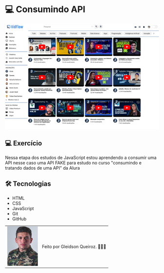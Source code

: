 # 💻 Consumindo API

<img src="./img/img-do-projeto.png" />


<div align="center">



</div>

## 💻 Exercício

Nessa etapa dos estudos de JavaScript estou aprendendo a consumir uma API nesse caso uma API FAKE para estudo no curso "consumindo e tratando dados de uma API" da Alura

## 🛠 Tecnologias

- HTML
- CSS
- JavaScript
- Git
- GitHub

<table>
  <tr>
    <td>
     <img src="./img/avatar-gleidsonqueiroz.png" width="100px"/>
    </td>
    <td>
      Feito por Gleidson Queiroz.</a> 🙋🏼‍♂️
    </td>
  </tr>
</table>
